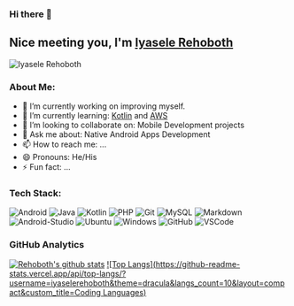 ### Hi there 👋

## Nice meeting you, I'm [Iyasele Rehoboth](https://github.com/iyaselerehoboth)

<p align="left"><img src="https://komarev.com/ghpvc/?username=iyaselerehoboth&label=Views&color=blue&style=plastic" alt="Iyasele Rehoboth" /></p>


### About Me:

- 🔭 I’m currently working on improving myself.
- 🌱 I’m currently learning: [Kotlin](https://kotlinlang.org/) and [AWS](https://aws.amazon.com/)
- 👯 I’m looking to collaborate on: Mobile Development projects
- 💬 Ask me about: Native Android Apps Development
- 📫 How to reach me: ...
- 😄 Pronouns: He/His
- ⚡ Fun fact: ...


### Tech Stack:
![Android](https://img.shields.io/badge/-Android-000000?style=plastic&logoColor=3DDC84&logo=android)
![Java](https://img.shields.io/badge/-Java-000000?style=plastic&logoColor=FFFFFF&logo=java)
![Kotlin](https://img.shields.io/badge/-Kotlin-000000?style=plastic&logoColor=0095D5&logo=kotlin)
![PHP](https://img.shields.io/badge/-PHP-000000?style=plastic&logoColor=777BB4&logo=php)
![Git](https://img.shields.io/badge/-Git-000000?style=plastic&logoColor=F05032&logo=git)
![MySQL](https://img.shields.io/badge/-MySQL-000000?style=plastic&logoColor=4479A1&logo=mysql)
![Markdown](https://img.shields.io/badge/-Markdown-000000?style=plastic&logoColor=FFFFFF&logo=markdown)
![Android-Studio](https://img.shields.io/badge/-AndroidStudio-000000?style=plastic&logoColor=3DDC84&logo=android-studio)
![Ubuntu](https://img.shields.io/badge/-Ubuntu-000000?style=plastic&logoColor=E95420&logo=ubuntu)
![Windows](https://img.shields.io/badge/-Windows-000000?style=plastic&logoColor=0078D6&logo=windows)
![GitHub](https://img.shields.io/badge/-GitHub-000000?style=plastic&logoColor=FFFFFF&logo=github)
![VSCode](https://img.shields.io/badge/-VSCode-000000?style=plastic&logoColor=007ACC&logo=visual-studio-code)


### GitHub Analytics
[![Rehoboth's github stats](https://github-readme-stats.vercel.app/api?username=iyaselerehoboth&count_private=true&show_icons=true&theme=dracula)](https://github.com/iyaselerehoboth)
[![Top Langs](https://github-readme-stats.vercel.app/api/top-langs/?username=iyaselerehoboth&theme=dracula&langs_count=10&layout=compact&custom_title=Coding Languages)](https://github.com/iyaselerehoboth)